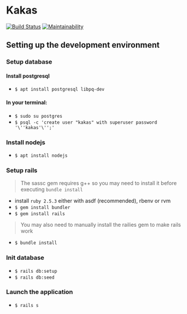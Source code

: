 # Kakas

[![Build Status](https://travis-ci.org/kir-dev/kakas.svg?branch=master)](https://travis-ci.org/kir-dev/kakas)
[![Maintainability](https://api.codeclimate.com/v1/badges/2fcd2ebbc9a0626fd8cd/maintainability)](https://codeclimate.com/github/kir-dev/kakas/maintainability)

## Setting up the development environment

### Setup database

#### Install postgresql

* `$ apt install postgresql libpq-dev`

#### In your terminal:

* `$ sudo su postgres`
* `$ psql -c 'create user "kakas" with superuser password '\''kakas'\'';'`

### Install nodejs

* `$ apt install nodejs`

### Setup rails

> The sassc gem requires g++ so you may need to install it before executing `bundle install`

* install `ruby 2.5.3` either with asdf (recommended), rbenv or rvm
* `$ gem install bundler`
* `$ gem install rails`

> You may also need to manually install the railies gem to make rails work

* `$ bundle install`

### Init database

* `$ rails db:setup`
* `$ rails db:seed`

### Launch the application

* `$ rails s`
